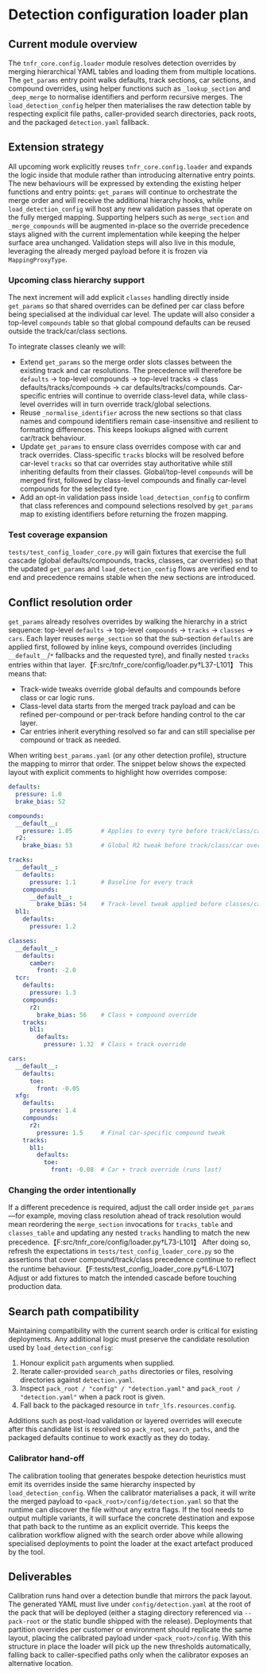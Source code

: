 # Detection configuration loader plan

## Current module overview

The ``tnfr_core.config.loader`` module resolves detection overrides by merging
hierarchical YAML tables and loading them from multiple locations. The
``get_params`` entry point walks defaults, track sections, car sections, and
compound overrides, using helper functions such as ``_lookup_section`` and
``_deep_merge`` to normalise identifiers and perform recursive merges.
The ``load_detection_config`` helper then materialises the raw detection table by
respecting explicit file paths, caller-provided search directories, pack roots,
and the packaged ``detection.yaml`` fallback.

## Extension strategy

All upcoming work explicitly reuses ``tnfr_core.config.loader`` and expands the
logic inside that module rather than introducing alternative entry points. The
new behaviours will be expressed by extending the existing helper functions and
entry points: ``get_params`` will continue to orchestrate the merge order and
will receive the additional hierarchy hooks, while ``load_detection_config``
will host any new validation passes that operate on the fully merged mapping.
Supporting helpers such as ``merge_section`` and ``_merge_compounds`` will be
augmented in-place so the override precedence stays aligned with the current
implementation while keeping the helper surface area unchanged. Validation
steps will also live in this module, leveraging the already merged payload
before it is frozen via ``MappingProxyType``.

### Upcoming class hierarchy support

The next increment will add explicit ``classes`` handling directly inside
``get_params`` so that shared overrides can be defined per car class before
being specialised at the individual car level. The update will also consider a
top-level ``compounds`` table so that global compound defaults can be reused
outside the track/car/class sections.

To integrate classes cleanly we will:

* Extend ``get_params`` so the merge order slots classes between the existing
  track and car resolutions. The precedence will therefore be ``defaults`` →
  top-level compounds → top-level tracks → class defaults/tracks/compounds →
  car defaults/tracks/compounds. Car-specific entries will continue to override
  class-level data, while class-level overrides will in turn override
  track/global selections.
* Reuse ``_normalise_identifier`` across the new sections so that class names
  and compound identifiers remain case-insensitive and resilient to formatting
  differences. This keeps lookups aligned with current car/track behaviour.
* Update ``get_params`` to ensure class overrides compose with car and track
  overrides. Class-specific ``tracks`` blocks will be resolved before car-level
  ``tracks`` so that car overrides stay authoritative while still inheriting
  defaults from their classes. Global/top-level ``compounds`` will be merged
  first, followed by class-level compounds and finally car-level compounds for
  the selected tyre.
* Add an opt-in validation pass inside ``load_detection_config`` to confirm
  that class references and compound selections resolved by ``get_params`` map
  to existing identifiers before returning the frozen mapping.

### Test coverage expansion

``tests/test_config_loader_core.py`` will gain fixtures that exercise the full
cascade (global defaults/compounds, tracks, classes, car overrides) so that the
updated ``get_params`` and ``load_detection_config`` flows are verified end to
end and precedence remains stable when the new sections are introduced.

## Conflict resolution order

``get_params`` already resolves overrides by walking the hierarchy in a strict
sequence: top-level ``defaults`` → top-level ``compounds`` → ``tracks`` →
``classes`` → ``cars``. Each layer reuses ``merge_section`` so that the
sub-section ``defaults`` are applied first, followed by inline keys, compound
overrides (including ``__default__``/``*`` fallbacks and the requested tyre),
and finally nested ``tracks`` entries within that layer.【F:src/tnfr_core/config/loader.py†L37-L101】 This means that:

* Track-wide tweaks override global defaults and compounds before class or car
  logic runs.
* Class-level data starts from the merged track payload and can be
  refined per-compound or per-track before handing control to the car layer.
* Car entries inherit everything resolved so far and can still specialise per
  compound or track as needed.

When writing ``best_params.yaml`` (or any other detection profile), structure
the mapping to mirror that order. The snippet below shows the expected layout
with explicit comments to highlight how overrides compose:

```yaml
defaults:
  pressure: 1.0
  brake_bias: 52

compounds:
  __default__:
    pressure: 1.05        # Applies to every tyre before track/class/car logic
  r2:
    brake_bias: 53        # Global R2 tweak before track/class/car overrides

tracks:
  __default__:
    defaults:
      pressure: 1.1       # Baseline for every track
    compounds:
      __default__:
        brake_bias: 54    # Track-level tweak applied before classes/cars
  bl1:
    defaults:
      pressure: 1.2

classes:
  __default__:
    defaults:
      camber:
        front: -2.0
  tcr:
    defaults:
      pressure: 1.3
    compounds:
      r2:
        brake_bias: 56    # Class + compound override
    tracks:
      bl1:
        defaults:
          pressure: 1.32  # Class + track override

cars:
  __default__:
    defaults:
      toe:
        front: -0.05
  xfg:
    defaults:
      pressure: 1.4
    compounds:
      r2:
        pressure: 1.5     # Final car-specific compound tweak
    tracks:
      bl1:
        defaults:
          toe:
            front: -0.08  # Car + track override (runs last)
```

### Changing the order intentionally

If a different precedence is required, adjust the call order inside
``get_params``—for example, moving class resolution ahead of track resolution
would mean reordering the ``merge_section`` invocations for ``tracks_table``
and ``classes_table`` and updating any nested ``tracks`` handling to match the
new precedence.【F:src/tnfr_core/config/loader.py†L73-L101】 After doing so,
refresh the expectations in ``tests/test_config_loader_core.py`` so the
assertions that cover compound/track/class precedence continue to reflect the
runtime behaviour.【F:tests/test_config_loader_core.py†L6-L107】 Adjust or add
fixtures to match the intended cascade before touching production data.

## Search path compatibility

Maintaining compatibility with the current search order is critical for existing
deployments. Any additional logic must preserve the candidate resolution used by
``load_detection_config``:

1. Honour explicit ``path`` arguments when supplied.
2. Iterate caller-provided ``search_paths`` directories or files, resolving
   directories against ``detection.yaml``.
3. Inspect ``pack_root / "config" / "detection.yaml"`` and
   ``pack_root / "detection.yaml"`` when a pack root is given.
4. Fall back to the packaged resource in ``tnfr_lfs.resources.config``.

Additions such as post-load validation or layered overrides will execute after
this candidate list is resolved so ``pack_root``, ``search_paths``, and the
packaged defaults continue to work exactly as they do today.

### Calibrator hand-off

The calibration tooling that generates bespoke detection heuristics must emit
its overrides inside the same hierarchy inspected by ``load_detection_config``.
When the calibrator materialises a pack, it will write the merged payload to
``<pack_root>/config/detection.yaml`` so that the runtime can discover the file
without any extra flags. If the tool needs to output multiple variants, it will
surface the concrete destination and expose that path back to the runtime as an
explicit override. This keeps the calibration workflow aligned with the search
order above while allowing specialised deployments to point the loader at the
exact artefact produced by the tool.

## Deliverables

Calibration runs hand over a detection bundle that mirrors the pack layout. The
generated YAML must live under ``config/detection.yaml`` at the root of the pack
that will be deployed (either a staging directory referenced via
``--pack-root`` or the static bundle shipped with the release). Deployments that
partition overrides per customer or environment should replicate the same
layout, placing the calibrated payload under ``<pack_root>/config``. With this
structure in place the loader will pick up the new thresholds automatically,
falling back to caller-specified paths only when the calibrator exposes an
alternative location.
